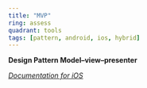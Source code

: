 ```yaml
---
title: "MVP"
ring: assess
quadrant: tools
tags: [pattern, android, ios, hybrid]
---
```


<p><b>Design Pattern Model–view–presenter</b></p>
<em><a href="https://saad-eloulladi.medium.com/ios-swift-mvp-architecture-pattern-a2b0c2d310a3">Documentation for iOS</a></em>
